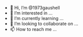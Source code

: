 - 👋 Hi, I’m @1973gaushell
- 👀 I’m interested in ...
- 🌱 I’m currently learning ...
- 💞️ I’m looking to collaborate on ...
- 📫 How to reach me ...

<!---
1973gaushell/1973gaushell is a ✨ special ✨ repository because its `README.md` (this file) appears on your GitHub profile.
You can click the Preview link to take a look at your changes.
--->
